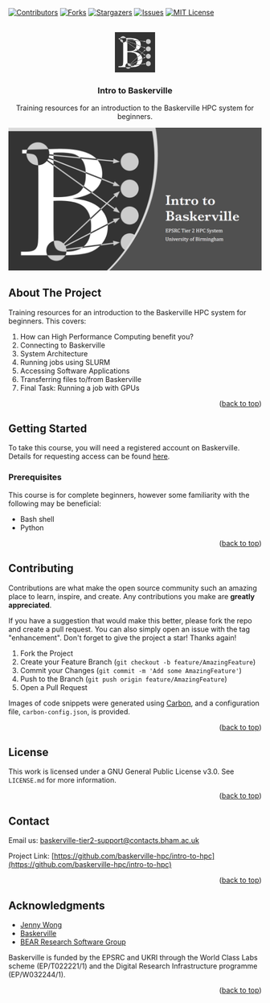 <a name="readme-top"></a>

<!-- PROJECT SHIELDS -->
[![Contributors][contributors-shield]][contributors-url]
[![Forks][forks-shield]][forks-url]
[![Stargazers][stars-shield]][stars-url]
[![Issues][issues-shield]][issues-url]
[![MIT License][license-shield]][license-url]



<!-- PROJECT LOGO -->
<br />
<div align="center">
  <a href="https://github.com/baskerville-hpc/intro-to-baskerville">
    <img src="images/logo.png" alt="Logo" width="80" height="80">
  </a>

<h3 align="center">Intro to Baskerville</h3>

  <p align="center">
    Training resources for an introduction to the Baskerville HPC system for beginners.
    <br />
  </p>
</div>

![screenshot](images/screenshot.png)

<!-- ABOUT THE PROJECT -->
## About The Project

Training resources for an introduction to the Baskerville HPC system for beginners. This covers:

1. How can High Performance Computing benefit you?
2. Connecting to Baskerville
3. System Architecture
4. Running jobs using SLURM
5. Accessing Software Applications
6. Transferring files to/from Baskerville
7. Final Task: Running a job with GPUs

<p align="right">(<a href="#readme-top">back to top</a>)</p>



<!-- GETTING STARTED -->
## Getting Started

To take this course, you will need a registered account on Baskerville. Details for requesting access can be found [here](https://docs.baskerville.ac.uk/request-access/).

### Prerequisites

This course is for complete beginners, however some familiarity with the following may be beneficial:

- Bash shell
- Python


<p align="right">(<a href="#readme-top">back to top</a>)</p>



<!-- CONTRIBUTING -->
## Contributing

Contributions are what make the open source community such an amazing place to learn, inspire, and create. Any contributions you make are **greatly appreciated**.

If you have a suggestion that would make this better, please fork the repo and create a pull request. You can also simply open an issue with the tag "enhancement".
Don't forget to give the project a star! Thanks again!

1. Fork the Project
2. Create your Feature Branch (`git checkout -b feature/AmazingFeature`)
3. Commit your Changes (`git commit -m 'Add some AmazingFeature'`)
4. Push to the Branch (`git push origin feature/AmazingFeature`)
5. Open a Pull Request

Images of code snippets were generated using [Carbon](https://carbon.now.sh/), and a configuration file, `carbon-config.json`, is provided.

<p align="right">(<a href="#readme-top">back to top</a>)</p>



<!-- LICENSE -->
## License

This work is licensed under a GNU General Public License v3.0. See `LICENSE.md` for more information.

<p align="right">(<a href="#readme-top">back to top</a>)</p>



<!-- CONTACT -->
## Contact

Email us: baskerville-tier2-support@contacts.bham.ac.uk

Project Link: [https://github.com/baskerville-hpc/intro-to-hpc](https://github.com/baskerville-hpc/intro-to-hpc)

<p align="right">(<a href="#readme-top">back to top</a>)</p>



<!-- ACKNOWLEDGMENTS -->
## Acknowledgments

* [Jenny Wong](https://github.com/jnywong)
* [Baskerville](https://github.com/baskerville-hpc)
* [BEAR Research Software Group](https://github.com/bear-rsg)

Baskerville is funded by the EPSRC and UKRI through the World Class Labs scheme (EP/T022221/1) and the Digital Research Infrastructure programme (EP/W032244/1).

<p align="right">(<a href="#readme-top">back to top</a>)</p>



<!-- MARKDOWN LINKS & IMAGES -->
<!-- https://www.markdownguide.org/basic-syntax/#reference-style-links -->
[contributors-shield]: https://img.shields.io/github/contributors/baskerville-hpc/intro-to-baskerville.svg?style=for-the-badge
[contributors-url]: https://github.com/baskerville-hpc/intro-to-baskerville/graphs/contributors
[forks-shield]: https://img.shields.io/github/forks/baskerville-hpc/intro-to-baskerville.svg?style=for-the-badge
[forks-url]: https://github.com/baskerville-hpc/intro-to-baskerville/network/members
[stars-shield]: https://img.shields.io/github/stars/baskerville-hpc/intro-to-baskerville.svg?style=for-the-badge
[stars-url]: https://github.com/baskerville-hpc/intro-to-baskerville/stargazers
[issues-shield]: https://img.shields.io/github/issues/baskerville-hpc/intro-to-baskerville.svg?style=for-the-badge
[issues-url]: https://github.com/baskerville-hpc/intro-to-baskerville/issues
[license-shield]: https://img.shields.io/github/license/baskerville-hpc/intro-to-baskerville.svg?style=for-the-badge
[license-url]: https://github.com/baskerville-hpc/intro-to-baskerville/blob/master/LICENSE.txt
